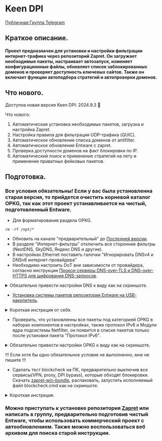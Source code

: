 # Keen DPI

[Публичная Группа Telegram](https://t.me/keenetic_boost)

## Краткое описание.
#### Проект предназначен для установки и настройки фильтрации интернет-трафика через репозиторий Zapret. Он загружает необходимые пакеты, настраивает автозапуск, изменяет конфигурационные файлы, обновляет список заблокированных доменов и проверяет доступность ключевых сайтов. Также он включает функции автоподбора стратегий и автопроверки доменов.

## Что нового.
Доступна новая версия Keen DPI: 2024.9.3 🎉 

Что нового: 
1. Автоматическая установка необходимых пакетов, загрузка и настройка Zapret. 
2. Настройка правила для фильтрация UDP-трафика (QUIC). 
3. Автоматическое обновление списка доменов от antifilter. 
4. Автоматическое обновление Entware с zapret. 
5. Проверка доступности доменов на факт блокировки по IP. 
6. Автоматический поиск и применение стратегий на лету и применение приватных фейковых пакетов.

## Подготовка.
###  Все условия обязательны! Если у вас была установленна старая версия, то прийдется очистить корневой каталог OPKG, так как этот проект устанавливается на чистый, подготовленный Entware.
- Для форматирования раздела OPKG.
```shell
rm -rf /opt/*
```

- Обновить на канале "предварительный" до [Последней версии](https://docs.keenetic.com/eaeu/ultra/kn-1811/ru/24723-latest-development-release.html).
- В разделе "Интернет-фильтры" отключить все сторонние фильтры (NextDNS, SkyDNS, Яндекс DNS и другие).
- В настройках Ethernet поставить галочки "Игнорировать DNSv4 и DNSv6 интернет-провайдера"
- Необходимо настроить DоT вне зависимости от провайдера, согласно инструкции [Прокси-серверы DNS-over-TLS и DNS-over-HTTPS для шифрования DNS-запросов](https://help.keenetic.com/hc/ru/articles/360007687159).
<details>
    <summary>Обязательно привести настройки DNS к виду как на скриншоте.</summary>

- DoT1:
  ```
  ams01.dnscry.pt
  ```
- DoT2:
  ```
  77.88.8.8
  ```
  ```
  common.dot.dns.yandex.net
  ```
  - Еще один эффективный вариант - использовать ресолвер от yandex 77.88.8.88 на нестандартном порту 1253. Многие провайдеры не анализируют обращения к DNS на нестандартных портах.

![image](https://github.com/user-attachments/assets/4ab290e8-9dcd-4143-a3f2-584fd0a21530)

</details>

- [Установка системы пакетов репозитория Entware на USB-накопитель](https://help.keenetic.com/hc/ru/articles/360021214160).

<details>
    <summary>Короткая инстркция от себя.</summary>
    
1. Подключить флэш накопитель к ПК и подготовить его разделы. Для работы менеджера пакетов OPKG диск должен быть отформатирован в файловой системе EXT, желательно этой программой DiskGenius(архив можно взять в ТГ). В программе выберите флэшку, удалите все разделы, создайте новый как на скриншоте ниже и примените, нажам Save All  в верхнем левом углу.

![Снимок экрана 2024-09-10 174029](https://github.com/user-attachments/assets/0bd134b7-f5c9-4d1f-a22d-f41430c1f655)

![Снимок экрана 2024-09-10 174047](https://github.com/user-attachments/assets/fe08613c-b0fb-41b1-913c-1fd386dee543)

2. В компонентах операционной системы, спуститься в самый низ до раздела Пакеты OPKG и поставить везде галочки как на скриншоте ниже, применить и перезагрузиться.

![Снимок экрана 2024-09-30 132953](https://github.com/user-attachments/assets/4b813281-2b29-4e25-9945-54ae87331dd4)

3. Теперь нужно установить репозиторий системы пакетов Entware.

- Для моделей 4G (KN-1212), Omni (KN-1410), Extra (KN-1710/1711/1713), Giga (KN-1010/1011), Ultra (KN-1810), Viva (KN-1910/1912), Giant (KN-2610), Hero 4G (KN-2310), Hopper (KN-3810) и Zyxel Keenetic II / III, Extra, Extra II, Giga II / III, Omni, Omni II, Viva, Ultra, Ultra II используйте для установки архив mipsel — [mipsel-installer.tar.gz](https://bin.entware.net/mipselsf-k3.4/installer/mipsel-installer.tar.gz).

- Для моделей Ultra SE (KN-2510), Giga SE (KN-2410), DSL (KN-2010), Duo (KN-2110), Ultra SE (KN-2510), Hopper DSL (KN-3610) и Zyxel Keenetic DSL, LTE, VOX используйте для установки архив mips — [mips-installer.tar.gz](https://bin.entware.net/mipssf-k3.4/installer/mips-installer.tar.gz).

- Для моделей Peak (KN-2710), Ultra (KN-1811), Hopper SE (KN-3812) используйте архив aarch64 — [aarch64-installer.tar.gz](https://bin.entware.net/aarch64-k3.10/installer/aarch64-installer.tar.gz).

4. Например скачали [mipsel-installer.tar.gz](https://bin.entware.net/mipselsf-k3.4/installer/mipsel-installer.tar.gz).

- Подключите уже подготовленный накопитель c файловой системой EXT4 к USB-порту роутера. Диск должен отобразиться на странице "Приложения" в разделе "Диски и принтеры".

![Снимок экрана 2024-09-10 174748](https://github.com/user-attachments/assets/56349a82-95f8-46a2-b85a-26f5d2929180)

- Нажмите на флэшку и в корневом каталоге OPKG создайте директорию install, куда положите файл, например [mipsel-installer.tar.gz](https://bin.entware.net/mipselsf-k3.4/installer/mipsel-installer.tar.gz) ниже скринщот как должно быть.

![Снимок экрана 2024-09-10 175124](https://github.com/user-attachments/assets/f508739a-59fd-42be-872a-39733af57cc3)

5. Перейдите на страницу OPKG для выбора накопителя и нажмите применить. Идем в раздел диагностика, открываем журнал, дожидаемся сообщений installer: [5/5] Установка системы пакетов "Entware" завершена! Не забудьте сменить пароль и номер порта! И System configuration save.

![Снимок экрана 2024-09-10 175304](https://github.com/user-attachments/assets/5c451982-a36c-4a3d-aacb-497e8898caa4)

6. Скачайте [Putty](https://the.earth.li/~sgtatham/putty/latest/w64/putty.exe) для работы с протоколами SSH и Telnet. Запустите и выберите тип подключения SSH, впишите IP-адрес роутера в домашнем сегменте Home (по умолчанию 192.168.1.1), укажите 22-й порт или 222-й порт, если не подключается и нажмите кнопку Open. Если заходили под admin, то вводим exe sh.

![Снимок экрана 2024-09-10 175953](https://github.com/user-attachments/assets/066ae86b-237d-4e29-aae8-fd8ef6236b74)

7. Если видите это, то подготовка завершена.

![Снимок экрана 2024-09-10 180159](https://github.com/user-attachments/assets/21c9e155-25cf-41e6-8699-163afc839733)

</details>

- Проверить, что установленны все пакеты под категорией OPKG в наборах компонентов в настройках, также протокол IPv6 и Модули ядра подсистемы Netfilter, он появится в списке пакетов только после установки пакета "Протокол IPv6".

<details>
    <summary>Обязательно привести настройки OPKG к виду как на скриншоте.</summary>

![image](https://github.com/user-attachments/assets/9ee6d4c2-3311-483f-a930-6158c5f5ae82)

  - Проверить наличие галочки Протокол IPV6

![image](https://github.com/user-attachments/assets/bd52fd5c-0d96-40f3-93cf-2af89fdd9358)

</details>

!!! Если хотя бы одно обязательное условие не выполненно, мне не пишите !!!

- Сделать тест blockcheck на ПК, предварительно выключив все сервисы(VPN, proxy, DPI bypass), которые обходят блокировки. Скачать [zapret-win-bundle](https://github.com/bol-van/zapret-win-bundle/archive/refs/heads/master.zip), распаковать, запустить исполняемый файл blockcheck.cmd как на скриншоте.

<details>
    <summary>Короткая инстркция.</summary>

1. Запустить:

![Снимок экрана 2024-09-10 180749](https://github.com/user-attachments/assets/93f9438d-1bf4-400e-bab3-17fc652ef304)

2. Вставить:

Сначала отдельно прогоняем для YouTube:
```bash
rr1---sn-ntq7ynle.googlevideo.com rr2---sn-q4flrnel.googlevideo.com rr3---sn-n8v7kn7k.googlevideo.com rr4---sn-jvhnu5g-n8ve7.googlevideo.com rr5---sn-jvhnu5g-n8v6.googlevideo.com rr6---sn-jvhnu5g-gv8e.googlevideo.com
```
Затем для всего стального, если потребуется:
```bash
rutor.info rutracker.org instagram.com static.cdninstagram.com scontent-hel3-1.cdninstagram.com facebook.com static.xx.fbcdn.net scontent-hel3-1.xx.fbcdn.net x.com api.x.com
```
Или все вместе, но это займет очень много времени, более 4 часов, лучше ставить на ночь:
```bash
rr1---sn-ntq7ynle.googlevideo.com rr2---sn-q4flrnel.googlevideo.com rr3---sn-n8v7kn7k.googlevideo.com rr4---sn-jvhnu5g-n8ve7.googlevideo.com rr5---sn-jvhnu5g-n8v6.googlevideo.com rr6---sn-jvhnu5g-gv8e.googlevideo.com rutor.info rutracker.org instagram.com static.cdninstagram.com scontent-hel3-1.cdninstagram.com facebook.com static.xx.fbcdn.net scontent-hel3-1.xx.fbcdn.net x.com api.x.com
```

3. Отвечать в такой последовательности: 
 - 4 или 6 или 46 решать вам, это означает по каким протоколам ip искать, зачастую "4"
 - у 4 раза
 - ENTER 3 раза
 - запустится тест, файл которого нужно будет скинуть мне в личку.

</details>

### Можно приступать к установке репозитория [Zapret](https://github.com/bol-van/zapret) или написать в группу, предварительно подготовив чистый Entware, чтобы использовать  коммерческий проект с автообновлением. Также можно воспользоваться веб архивом для поиска старой инструкции.

